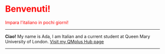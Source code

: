 <h1 style="color:red;"> Benvenuti! </h1>
<p style="color:red;">Impara l'italiano in pochi giorni!</p>
<hr>
<p> <strong>Ciao!</strong> My name is Ada, I am Italian and a current student at Queen Mary University of London. <a href="https://hub.qmplus.qmul.ac.uk"> Visit my QMplus Hub page </a> </p>
<hr>
